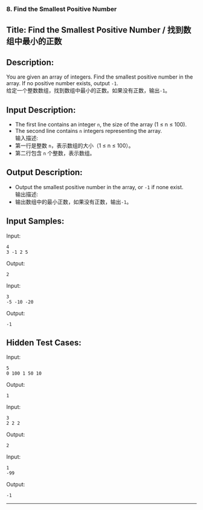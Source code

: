 ### **8. Find the Smallest Positive Number**

## **Title:** Find the Smallest Positive Number / 找到数组中最小的正数  

## **Description:**  
You are given an array of integers. Find the smallest positive number in the array. If no positive number exists, output `-1`.  
给定一个整数数组，找到数组中最小的正数。如果没有正数，输出`-1`。

## **Input Description:**  
- The first line contains an integer `n`, the size of the array (1 ≤ n ≤ 100).  
- The second line contains `n` integers representing the array.  
输入描述:  
- 第一行是整数 `n`，表示数组的大小（1 ≤ n ≤ 100）。  
- 第二行包含 `n` 个整数，表示数组。

## **Output Description:**  
- Output the smallest positive number in the array, or `-1` if none exist.  
输出描述:  
- 输出数组中的最小正数，如果没有正数，输出`-1`。

## **Input Samples:**  
Input:  
```
4  
3 -1 2 5  
```  
Output:  
```
2  
```  

Input:  
```
3  
-5 -10 -20  
```  
Output:  
```
-1  
```  

## **Hidden Test Cases:**  
Input:  
```
5  
0 100 1 50 10  
```  
Output:  
```
1  
```  

Input:  
```
3  
2 2 2  
```  
Output:  
```
2  
```  

Input:  
```
1  
-99  
```  
Output:  
```
-1  
```  

---

